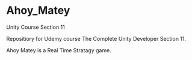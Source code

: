 # Ahoy_Matey
Unity Course Section 11

Repositiory for Udemy course The Complete Unity Developer Section 11.

Ahoy Matey is a Real Time Stratagy game.

